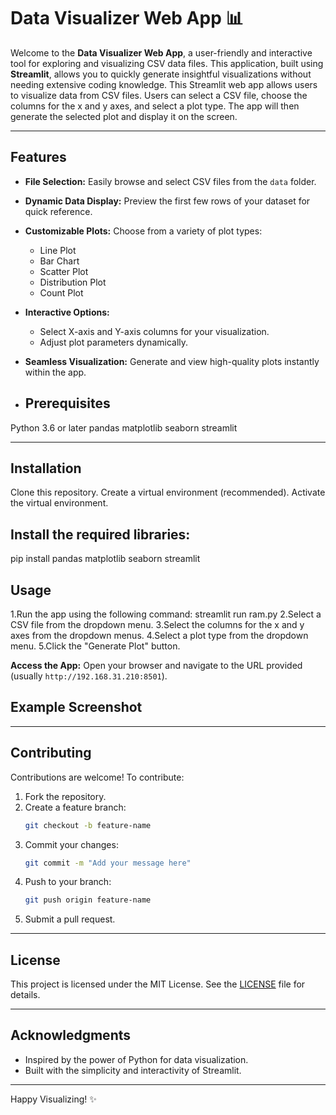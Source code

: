 # Data Visualizer Web App 📊

Welcome to the **Data Visualizer Web App**, a user-friendly and interactive tool for exploring and visualizing CSV data files. This application, built using **Streamlit**, allows you to quickly generate insightful visualizations without needing extensive coding knowledge.
This Streamlit web app allows users to visualize data from CSV files. Users can select a CSV file, choose the columns for the x and y axes, and select a plot type. The app will then generate the selected plot and display it on the screen.

---

## Features

- **File Selection:** Easily browse and select CSV files from the `data` folder.
- **Dynamic Data Display:** Preview the first few rows of your dataset for quick reference.
- **Customizable Plots:** Choose from a variety of plot types:
  - Line Plot
  - Bar Chart
  - Scatter Plot
  - Distribution Plot
  - Count Plot
- **Interactive Options:**
  - Select X-axis and Y-axis columns for your visualization.
  - Adjust plot parameters dynamically.
- **Seamless Visualization:** Generate and view high-quality plots instantly within the app.
  
- ## Prerequisites

Python 3.6 or later
pandas
matplotlib
seaborn
streamlit

---

## Installation

Clone this repository.
Create a virtual environment (recommended).
Activate the virtual environment.

## Install the required libraries:
pip install pandas matplotlib seaborn streamlit

## Usage

1.Run the app using the following command: streamlit run ram.py
2.Select a CSV file from the dropdown menu.
3.Select the columns for the x and y axes from the dropdown menus.
4.Select a plot type from the dropdown menu.
5.Click the "Generate Plot" button.

**Access the App:**
   Open your browser and navigate to the URL provided (usually `http://192.168.31.210:8501`).

   





## Example Screenshot



---

## Contributing

Contributions are welcome! To contribute:

1. Fork the repository.
2. Create a feature branch:
   ```bash
   git checkout -b feature-name
   ```
3. Commit your changes:
   ```bash
   git commit -m "Add your message here"
   ```
4. Push to your branch:
   ```bash
   git push origin feature-name
   ```
5. Submit a pull request.

---

## License

This project is licensed under the MIT License. See the [LICENSE](LICENSE) file for details.

---

## Acknowledgments

- Inspired by the power of Python for data visualization.
- Built with the simplicity and interactivity of Streamlit.

---

Happy Visualizing! ✨


